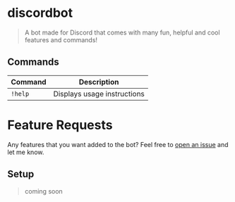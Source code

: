 # discordbot
> A bot made for Discord that comes with many fun, helpful and cool features and commands!

## Commands
| Command | Description
|---------|-------------|
| `!help` | Displays usage instructions|

# Feature Requests
Any features that you want added to the bot? Feel free to [open an issue](https://github.com/lokhinw/discordbot/issues/new) and let me know.
## Setup
> coming soon

